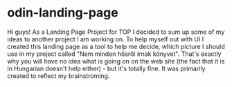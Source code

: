 # odin-landing-page
Hi guys! As a Landing Page Project for TOP I decided to
sum up some of my ideas to another project I am working on.
 To help myself out with UI I created this landing page as
 a tool to help me decide, which picture I should use in
 my project called "Nem minden hősről írnak könyvet".
  That's exactly why you will have no idea what is going on
 on the web site (the fact that it is in Hungarian doesn't 
 help either) - but it's totally fine. It was primarily 
 created to reflect my brainstroming.
